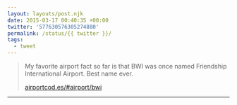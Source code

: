 ```yaml
---
layout: layouts/post.njk
date: 2015-03-17 00:40:35 +00:00
twitter: '577630576305274880'
permalink: /status/{{ twitter }}/
tags: 
  - tweet
---
```


> My favorite airport fact so far is that BWI was once named Friendship International Airport. Best name ever.
> 
> [airportcod.es/#airport/bwi](https://airportcod.es/#airport/bwi)

---
